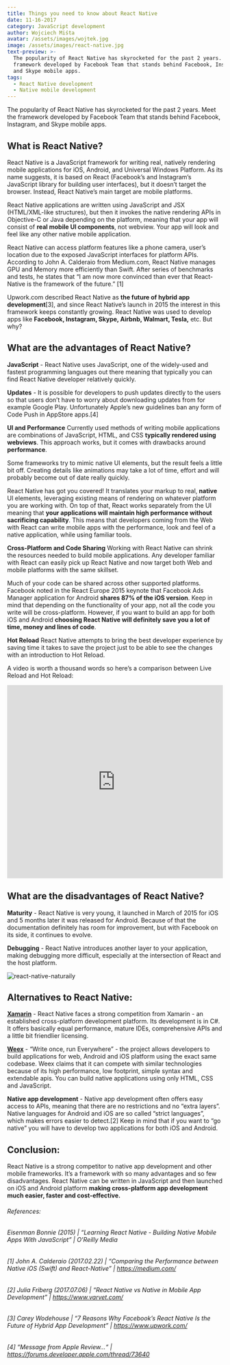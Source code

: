 ```yaml
---
title: Things you need to know about React Native
date: 11-16-2017
category: JavaScript development
author: Wojciech Miśta
avatar: /assets/images/wojtek.jpg
image: /assets/images/react-native.jpg
text-preview: >-
  The popularity of React Native has skyrocketed for the past 2 years. Meet the
  framework developed by Facebook Team that stands behind Facebook, Instagram,
  and Skype mobile apps.
tags:
  - React Native development
  - Native mobile development
---
```



The popularity of React Native has skyrocketed for the past 2 years. Meet the framework developed by Facebook Team that stands behind Facebook, Instagram, and Skype mobile apps.


## What is React Native?

React Native is a JavaScript framework for writing real, natively rendering mobile applications for iOS, Android, and Universal Windows Platform. As its name suggests, it is based on React (Facebook’s and Instagram’s JavaScript library for building user interfaces), but it doesn’t target the browser. Instead, React Native’s main target are mobile platforms.

React Native applications are written using JavaScript and JSX (HTML/XML-like structures), but then it invokes the native rendering APIs in Objective-C or Java depending on the platform, meaning that your app will consist of **real mobile UI components**, not webview. Your app will look and feel like any other native mobile application.

React Native can access platform features like a phone camera, user’s location due to the exposed JavaScript interfaces for platform APIs. According to John A. Calderaio from Medium.com, React Native manages GPU and Memory more efficiently than Swift. After series of benchmarks and tests, he states that “I am now more convinced than ever that React-Native is the framework of the future.” [1]

Upwork.com described React Native as **the future of hybrid app development**[3], and since React Native’s launch in 2015 the interest in this framework keeps constantly growing. React Native was used to develop apps like **Facebook, Instagram, Skype, Airbnb, Walmart, Tesla,** etc. But why?

## What are the advantages of React Native?

**JavaScript** - React Native uses JavaScript, one of the widely-used and fastest programming languages out there meaning that typically you can find React Native developer relatively quickly.

**Updates** - It is possible for developers to push updates directly to the users so that users don’t have to worry about downloading updates from for example Google Play. Unfortunately Apple’s new guidelines ban any form of Code Push in AppStore apps.[4]

**UI and Performance**
Currently used methods of writing mobile applications are combinations of JavaScript, HTML, and CSS **typically rendered using webviews**. This approach works, but it comes with drawbacks around **performance**.

Some frameworks try to mimic native UI elements, but the result feels a little bit off. Creating details like animations may take a lot of time, effort and will probably become out of date really quickly.

React Native has got you covered! It translates your markup to real, **native** UI elements, leveraging existing means of rendering on whatever platform you are working with. On top of that, React works separately from the UI meaning that **your applications will maintain high performance without sacrificing capability**. This means that developers coming from the Web with React can write mobile apps with the performance, look and feel of a native application, while using familiar tools.

**Cross-Platform and Code Sharing**
Working with React Native can shrink the resources needed to build mobile applications. Any developer familiar with React can easily pick up React Native and now target both Web and mobile platforms with the same skillset.

Much of your code can be shared across other supported platforms. Facebook noted in the React Europe 2015 keynote that Facebook Ads Manager application for Android **shares 87% of the iOS version**. Keep in mind that depending on the functionality of your app, not all the code you write will be cross-platform. However, if you want to build an app for both iOS and Android **choosing React Native will definitely save you a lot of time, money and lines of code**.

**Hot Reload**
React Native attempts to bring the best developer experience by saving time it takes to save the project just to be able to see the changes with an introduction to Hot Reload.

A video is worth a thousand words so here’s a comparison between Live Reload and Hot Reload:

<iframe width="100%" height="450" src="https://www.youtube.com/embed/2uQzVi-KFuc" frameborder="0" allowfullscreen></iframe>

## What are the disadvantages of React Native?

**Maturity** - React Native is very young, it launched in March of 2015 for iOS and 5 months later it was released for Android. Because of that the documentation definitely has room for improvement, but with Facebook on its side, it continues to evolve.

**Debugging** - React Native introduces another layer to your application, making debugging more difficult, especially at the intersection of React and the host platform.


![react-native-naturaily](/images/inside_post_img/react-native-naturaily.png "react-native-naturaily")


## Alternatives to React Native:

[**Xamarin**](https://www.xamarin.com/platform) - React Native faces a strong competition from Xamarin - an established cross-platform development platform. Its development is in C#. It offers basically equal performance, mature IDEs, comprehensive APIs and a little bit friendlier licensing.

[**Weex**](https://weex.apache.org/) - “Write once, run Everywhere” - the project allows developers to build applications for web, Android and iOS platform using the exact same codebase. Weex claims that it can compete with similar technologies because of its high performance, low footprint, simple syntax and extendable apis. You can build native applications using only HTML, CSS and JavaScript.

**Native app development** - Native app development often offers easy access to APIs, meaning that there are no restrictions and no “extra layers”. Native languages for Android and iOS are so called “strict languages”, which makes errors easier to detect.[2] Keep in mind that if you want to “go native” you will have to develop two applications for both iOS and Android.


## Conclusion:

React Native is a strong competitor to native app development and other mobile frameworks. It’s a framework with so many advantages and so few disadvantages. React Native can be written in JavaScript and then launched on iOS and Android platform **making cross-platform app development much easier, faster and cost-effective.**


###### References:

###### Eisenman Bonnie (2015) | “Learning React Native - Building Native Mobile Apps With JavaScript” | O’Reilly Media

###### [1] John A. Calderaio (2017.02.22) | “Comparing the Performance between Native iOS (Swift) and React-Native” | https://medium.com/

###### [2] Julia Friberg (2017.07.06) | “React Native vs Native in Mobile App Development” | https://www.varvet.com/

###### [3] Carey Wodehouse | “7 Reasons Why Facebook’s React Native Is the Future of Hybrid App Development” | https://www.upwork.com/

###### [4] “Message from Apple Review...“ | https://forums.developer.apple.com/thread/73640
